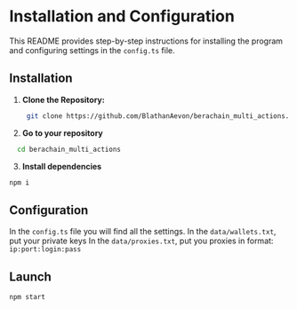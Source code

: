 # Installation and Configuration

This README provides step-by-step instructions for installing the program and configuring settings in the `config.ts` file.

## Installation

1. **Clone the Repository:**

   ```bash
    git clone https://github.com/BlathanAevon/berachain_multi_actions.git
   ```

2. **Go to your repository**

 ```bash
   cd berachain_multi_actions
 ```

3. **Install dependencies**

  ```bash
  npm i
  ```

## Configuration

In the `config.ts` file you will find all the settings.
In the `data/wallets.txt`, put your private keys
In the `data/proxies.txt`, put you proxies in format: `ip:port:login:pass`

## Launch

```bash
npm start
```
